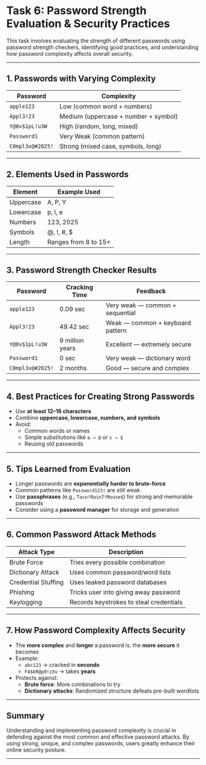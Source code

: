 #  Task 6: Password Strength Evaluation & Security Practices

This task involves evaluating the strength of different passwords using password strength checkers, identifying good practices, and understanding how password complexity affects overall security.

---

##  1. Passwords with Varying Complexity

| Password            | Complexity                  |
|---------------------|------------------------------|
| `apple123`          | Low (common word + numbers)  |
| `Appl3!23`          | Medium (uppercase + number + symbol) |
| `Y@8v$1pL!u3W`      | High (random, long, mixed)   |
| `Password1`         | Very Weak (common pattern)   |
| `C0mpl3x@#2025!`    | Strong (mixed case, symbols, long) |

---

##  2. Elements Used in Passwords

| Element    | Example Used        |
|------------|---------------------|
| Uppercase  | A, P, Y             |
| Lowercase  | p, l, e             |
| Numbers    | 123, 2025           |
| Symbols    | @, !, #, $          |
| Length     | Ranges from 8 to 15+ |

---

##  3. Password Strength Checker Results

| Password         | Cracking Time        | Feedback |
|------------------|----------------------|----------|
| `apple123`       | 0.09 sec             | Very weak — common + sequential |
| `Appl3!23`       | 49.42 sec            | Weak — common + keyboard pattern |
| `Y@8v$1pL!u3W`   | 9 million years      | Excellent — extremely secure |
| `Password1`      | 0 sec                | Very weak — dictionary word |
| `C0mpl3x@#2025!` | 2 months             | Good — secure and complex |

---

##  4. Best Practices for Creating Strong Passwords

- Use **at least 12–16 characters**
- Combine **uppercase, lowercase, numbers, and symbols**
- Avoid:
  - Common words or names
  - Simple substitutions like `a → @` or `s → $`
  - Reusing old passwords

---

##  5. Tips Learned from Evaluation

- Longer passwords are **exponentially harder to brute-force**
- Common patterns like `Password123!` are still weak
- Use **passphrases** (e.g., `Taco!Rain7!Mouse$`) for strong and memorable passwords
- Consider using a **password manager** for storage and generation

---

##  6. Common Password Attack Methods

| Attack Type         | Description                                     |
|----------------------|-------------------------------------------------|
| Brute Force          | Tries every possible combination                |
| Dictionary Attack    | Uses common password/word lists                 |
| Credential Stuffing  | Uses leaked password databases                  |
| Phishing             | Tricks user into giving away password           |
| Keylogging           | Records keystrokes to steal credentials         |

---

##  7. How Password Complexity Affects Security

- The **more complex** and **longer** a password is, the **more secure** it becomes
- Example:
  - `abc123` → cracked in **seconds**
  - `F4$kR@p9!zXv` → takes **years**
- Protects against:
  - **Brute force**: More combinations to try
  - **Dictionary attacks**: Randomized structure defeats pre-built wordlists

---

##  Summary

Understanding and implementing password complexity is crucial in defending against the most common and effective password attacks. By using strong, unique, and complex passwords, users greatly enhance their online security posture.

---
